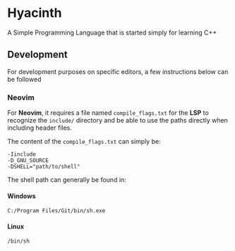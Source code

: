 # Hyacinth

A Simple Programming Language that is started simply for learning C++

## Development

For development purposes on specific editors, a few instructions below can be followed

### Neovim

For **Neovim**, it requires a file named `compile_flags.txt` for the **LSP** to recognize the `include/` directory and be able to use the paths directly when including header files.

The content of the `compile_flags.txt` can simply be:

```
-Iinclude
-D_GNU_SOURCE
-DSHELL="path/to/shell"
```

The shell path can generally be found in:

#### Windows
`C:/Program Files/Git/bin/sh.exe`

#### Linux
`/bin/sh`
